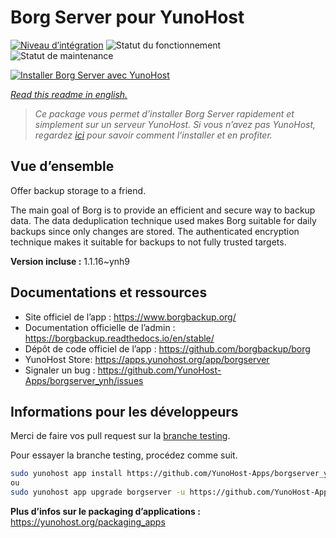 <!--
N.B.: This README was automatically generated by https://github.com/YunoHost/apps/tree/master/tools/README-generator
It shall NOT be edited by hand.
-->

# Borg Server pour YunoHost

[![Niveau d’intégration](https://dash.yunohost.org/integration/borgserver.svg)](https://dash.yunohost.org/appci/app/borgserver) ![Statut du fonctionnement](https://ci-apps.yunohost.org/ci/badges/borgserver.status.svg) ![Statut de maintenance](https://ci-apps.yunohost.org/ci/badges/borgserver.maintain.svg)

[![Installer Borg Server avec YunoHost](https://install-app.yunohost.org/install-with-yunohost.svg)](https://install-app.yunohost.org/?app=borgserver)

*[Read this readme in english.](./README.md)*

> *Ce package vous permet d’installer Borg Server rapidement et simplement sur un serveur YunoHost.
Si vous n’avez pas YunoHost, regardez [ici](https://yunohost.org/#/install) pour savoir comment l’installer et en profiter.*

## Vue d’ensemble

Offer backup storage to a friend.

The main goal of Borg is to provide an efficient and secure way to backup data. The data deduplication technique used makes Borg suitable for daily backups since only changes are stored. The authenticated encryption technique makes it suitable for backups to not fully trusted targets.


**Version incluse :** 1.1.16~ynh9
## Documentations et ressources

* Site officiel de l’app : <https://www.borgbackup.org/>
* Documentation officielle de l’admin : <https://borgbackup.readthedocs.io/en/stable/>
* Dépôt de code officiel de l’app : <https://github.com/borgbackup/borg>
* YunoHost Store: <https://apps.yunohost.org/app/borgserver>
* Signaler un bug : <https://github.com/YunoHost-Apps/borgserver_ynh/issues>

## Informations pour les développeurs

Merci de faire vos pull request sur la [branche testing](https://github.com/YunoHost-Apps/borgserver_ynh/tree/testing).

Pour essayer la branche testing, procédez comme suit.

``` bash
sudo yunohost app install https://github.com/YunoHost-Apps/borgserver_ynh/tree/testing --debug
ou
sudo yunohost app upgrade borgserver -u https://github.com/YunoHost-Apps/borgserver_ynh/tree/testing --debug
```

**Plus d’infos sur le packaging d’applications :** <https://yunohost.org/packaging_apps>